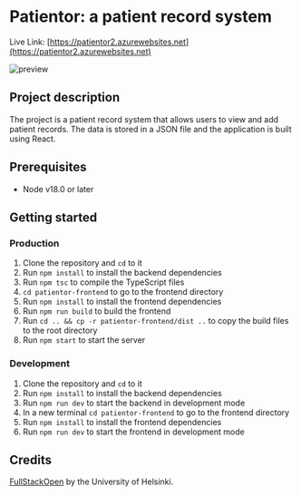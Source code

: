 # Patientor: a patient record system

Live Link: [https://patientor2.azurewebsites.net](https://patientor2.azurewebsites.net)

![preview](preview.gif)

## Project description

The project is a patient record system that allows users to view and add patient records. The data is stored in a JSON file and the application is built using React.

## Prerequisites

- Node v18.0 or later

## Getting started

### Production

1. Clone the repository and `cd` to it
2. Run `npm install` to install the backend dependencies
3. Run `npm tsc` to compile the TypeScript files
4. `cd patientor-frontend` to go to the frontend directory
5. Run `npm install` to install the frontend dependencies
6. Run `npm run build` to build the frontend
7. Run `cd .. && cp -r patientor-frontend/dist ..` to copy the build files to the root directory
8. Run `npm start` to start the server

### Development

1. Clone the repository and `cd` to it
2. Run `npm install` to install the backend dependencies
3. Run `npm run dev` to start the backend in development mode
4. In a new terminal `cd patientor-frontend` to go to the frontend directory
5. Run `npm install` to install the frontend dependencies
6. Run `npm run dev` to start the frontend in development mode

## Credits

[FullStackOpen](https://fullstackopen.com/en/) by the University of Helsinki.
